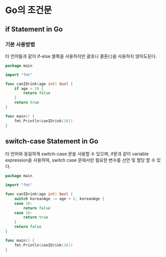 # Go의 조건문

## if Statement in Go

### 기본 사용방법

타 언어들과 같이 if-else 블록을 사용하지만 괄호나 콜론(:)을 사용하지 않아도된다.

```go
package main

import "fmt"

func canIDrink(age int) bool {
    if age < 18 {
        return false
    }
    return true
}

func main() {
    fmt.Println(canIDrink(16))
}
```

## switch-case Statement in Go

타 언어와 동일하게 switch-case 문을 사용할 수 있으며, if문과 같이 variable expression을 사용하여, switch case 문에서만 필요한 변수를 선언 및 할당 할 수 있다.

```go
package main

import "fmt"

func canIDrink(age int) bool {
    switch koreanAge := age + 2; koreanAge {
    case 10:
        return false
    case 18:
        return true
    }
    return false
}

func main() {
    fmt.Println(canIDrink(16))
}
```
